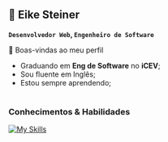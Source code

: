 ## 🚡 Eike Steiner

**`Desenvolvedor Web`, `Engenheiro de Software`**

 👋 Boas-vindas ao meu perfil
 
- Graduando em **Eng de Software** no **iCEV**; 
- Sou fluente em Inglês;
- Estou sempre aprendendo;

#

### Conhecimentos & Habilidades

[![My Skills](https://skillicons.dev/icons?i=html,css,java)]()

<!--
**eikesteiner/eikesteiner** is a ✨ _special_ ✨ repository because its `README.md` (this file) appears on your GitHub profile.

Here are some ideas to get you started:

- 🔭 I’m currently working on ...
- 🌱 I’m currently learning ...
- 👯 I’m looking to collaborate on ...
- 🤔 I’m looking for help with ...
- 💬 Ask me about ...
- 📫 How to reach me: ...
- 😄 Pronouns: ...
- ⚡ Fun fact: ...
-->
